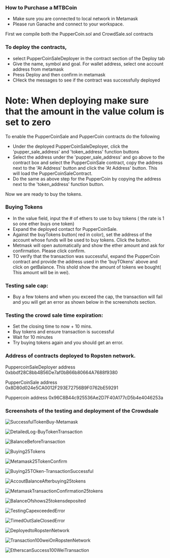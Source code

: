 ### How to Purchase a MTBCoin   
* Make sure you are connected to local network in Metamask 
* Please run Ganache and connect to your workspace.

First we compile both the PupperCoin.sol and CrowdSale.sol contracts
### To deploy the contracts, 
* select PupperCoinSaleDeployer in the contract section of the Deploy tab
* Give the name, symbol and goal. For wallet address, select one account address from metamask
* Press Deploy and then confirm in metamask
* CHeck the messages to see if the contract was successfully deployed

# Note: When deploying make sure that the amount in the value colum is set to zero
To enable the PupperCoinSale and PupperCoin contracts do the following
* Under the deployed PupperCoinSaleDeployer, click the 'pupper_sale_address' and 'token_address' function buttons
* Select the address under the 'pupper_sale_address' and go above to the contract box and select the PupperCoinSale contract, copy the address next to the 'At Address' button and click the 'At Address' button. This will load the PupperCoinSaleContract.
* Do the same as above step for the PupperCoin by copying the address next to the 'token_address' function button.

Now we are ready to buy the tokens.
 ###  Buying Tokens
 * In the value field, input the # of ethers to use to buy  tokens ( the rate is 1 so one ether buys one token)
 * Expand the deployed contact for PupperCoinSale. 
 * Against the buyTokens button( red in color), set the address of the account whose funds will be used to buy tokens. Click the button.
 * Metmask will open automatically and show the ether amount and ask for confirmation. Please click confirm.
 * TO verify that the transaction was successful, expand the PupperCoin contract and provide the address used in the 'buyTOkens' above and click on getBalance. This shold show the amount of tokens we bought( This amount will be in wei).

 ### Testing sale cap:
 * Buy a few tokens and when you exceed the cap, the transaction will fail and you will get an error as shown below in the screenshots section.

 ### Testing the crowd sale time expiration:
 * Set the closing time to now + 10 mins.
 * Buy tokens and ensure transaction is successful
 * Wait for 10 minutes
 * Try buying tokens again and you should get an error.


 ### Address of contracts deployed to Ropsten network.
 
 PuppercoinSaleDeployer address
 0xbbdf28C8bb4B56De7af0bB66b80664A7688f9380 

 PupperCoinSale address
 0x8D80d024e5CA0012F293E72756B9F0762bE59291

 Puppercoin address
 0x96C8B44c925536Ae2D7F40A177cD5b4e4046253a
 
 ### Screenshots of the testing and deployment of the Crowdsale

 ![SuccessfulTokenBuy-Metamask](/Screenshots/TOkenBuyingSucess-Metamaskscreenshot.PNG)
 
 ![DetailedLog-BuyTokenTransaction](/Screenshots/DetailedLogofBuyingToken.PNG)
 
 ![BalanceBeforeTransaction](/Screenshots/BalanceBeforeTransaction.PNG)
 
 ![Buying25Tokens](/Screenshots/Buying25Tokens.PNG)
 
 ![Metamask25TokenConfirm](/Screenshots/Metamask25TokenConfirm.PNG)
 
 ![Buying25TOken-TransactionSuccessful](/Screenshots/Buying25TOken-TransactionSuccessful.PNG)
 
 ![AccoutBalanceAfterbuying25tokens](/Screenshots/AccoutBalanceAfterbuying25tokens.PNG)
 
 ![MetamaskTransactionConfirmation25tokens](/Screenshots/MetamaskTransactionConfirmation25tokens.PNG)
 
 ![BalanceOfshows25tokensdeposited](/Screenshots/BalanceOfshows25tokensdeposited.PNG)
 
 ![TestingCapexceededError](/Screenshots/TestingCapexceededError.PNG)
 
 ![TimedOutSaleClosedError](/Screenshots/TimedOutSaleClosedError.PNG)
 
 ![DeployedtoRopstenNetwork](/Screenshots/DeployedtoRopstenNetwork.PNG)
 
 ![Transaction100weiOnRopstenNetwork](/Screenshots/Transaction100weiOnRopstenNetwork.PNG)
 
 ![EtherscanSuccess100WeiTransaction](/Screenshots/EtherscanSuccess100WeiTransaction.PNG)
 



